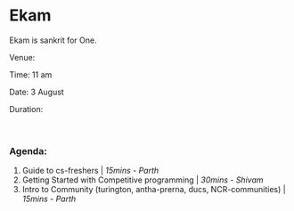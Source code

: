 # Ekam
Ekam is sankrit for One.

Venue:

Time: 11 am

Date: 3 August

Duration: 
<br><br><br>
### Agenda:

1. Guide to cs-freshers | _15mins - Parth_
2. Getting Started with Competitive programming | _30mins - Shivam_
3. Intro to Community (turington, antha-prerna, ducs, NCR-communities) | _15mins - Parth_

